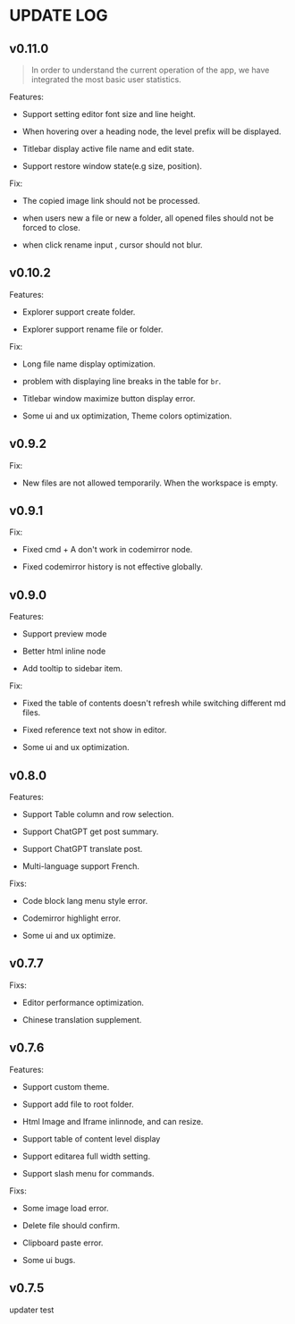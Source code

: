 # UPDATE LOG

## v0.11.0

> In order to understand the current operation of the app, we have integrated the most basic user statistics.

Features:

- Support setting editor font size and line height.

- When hovering over a heading node, the level prefix will be displayed.

- Titlebar display active file name and edit state.

- Support restore window state(e.g size, position).

Fix: 

- The copied image link should not be processed.

- when users new a file or new a folder, all opened files should not be forced to close.

- when click rename input , cursor should not blur.

## v0.10.2

Features:

- Explorer support create folder.

- Explorer support rename file or folder.

Fix: 

- Long file name display optimization.

- problem with displaying line breaks in the table for `br`.

- Titlebar window maximize button display error.

- Some ui and ux optimization, Theme colors optimization.

## v0.9.2

Fix:

- New files are not allowed temporarily. When the workspace is empty.

## v0.9.1

Fix:

- Fixed cmd + A don't work in codemirror node.

- Fixed codemirror history is not effective globally.


## v0.9.0

Features:

- Support preview mode

- Better html inline node

- Add tooltip to sidebar item.

Fix:

- Fixed the table of contents doesn't refresh while switching different md files.

- Fixed reference text not show in editor.

- Some ui and ux optimization.


## v0.8.0

Features:

- Support Table column and row selection.

- Support ChatGPT get post summary.

- Support ChatGPT translate post.

- Multi-language support French.

Fixs: 

- Code block lang menu style error.

- Codemirror highlight error.

- Some ui and ux optimize.


## v0.7.7

Fixs: 

- Editor performance optimization.
  
- Chinese translation supplement.


## v0.7.6

Features:

- Support custom theme.

- Support add file to root folder.

- Html Image and Iframe inlinnode, and can resize.

- Support table of content level display

- Support editarea full width setting.

- Support slash menu for commands.

Fixs:

- Some image load error.

- Delete file should confirm.

- Clipboard paste error.

- Some ui bugs.


## v0.7.5

updater test
